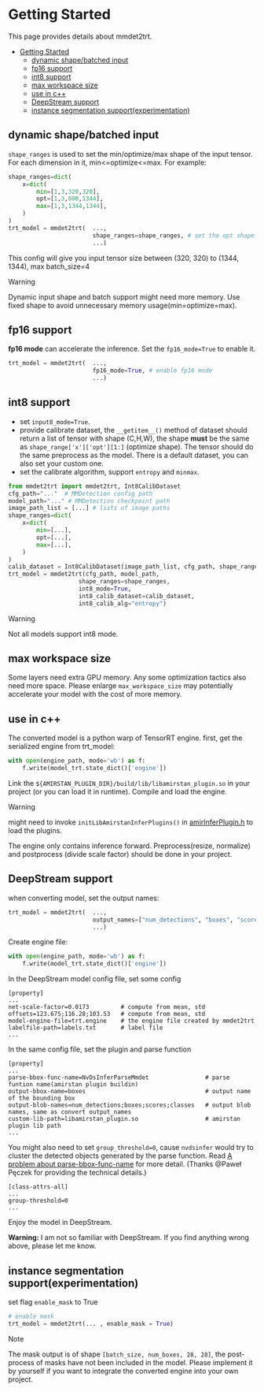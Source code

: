 # Getting Started

This page provides details about mmdet2trt.

- [Getting Started](#getting-started)
  - [dynamic shape/batched input](#dynamic-shapebatched-input)
  - [fp16 support](#fp16-support)
  - [int8 support](#int8-support)
  - [max workspace size](#max-workspace-size)
  - [use in c++](#use-in-c)
  - [DeepStream support](#deepstream-support)
  - [instance segmentation support(experimentation)](#instance-segmentation-supportexperimentation)

## dynamic shape/batched input

`shape_ranges` is used to set the min/optimize/max shape of the input tensor. For each dimension in it, min<=optimize<=max. For example:

```python
shape_ranges=dict(
    x=dict(
        min=[1,3,320,320],
        opt=[1,3,800,1344],
        max=[1,3,1344,1344],
    )
)
trt_model = mmdet2trt(  ...,
                        shape_ranges=shape_ranges, # set the opt shape
                        ...)
```

This config will give you input tensor size between (320, 320) to (1344, 1344), max batch_size=4

> [!WARNING]
>
> Dynamic input shape and batch support might need more memory. Use fixed shape to avoid unnecessary memory usage(min=optimize=max).

## fp16 support

**fp16 mode** can accelerate the inference. Set the `fp16_mode=True` to enable it.

```python
trt_model = mmdet2trt(  ...,
                        fp16_mode=True, # enable fp16 mode
                        ...)
```

## int8 support

- set `input8_mode=True`.
- provide calibrate dataset, the `__getitem__()` method of dataset should return a list of tensor with shape (C,H,W), the shape **must** be the same as `shape_range['x']['opt'][1:]` (optimize shape). The tensor should do the same preprocess as the model. There is a default dataset, you can also set your custom one.
- set the calibrate algorithm, support `entropy` and `minmax`.

```python
from mmdet2trt import mmdet2trt, Int8CalibDataset
cfg_path="..."  # MMDetection config path
model_path="..." # MMDetection checkpoint path
image_path_list = [...] # lists of image paths
shape_ranges=dict(
    x=dict(
        min=[...],
        opt=[...],
        max=[...],
    )
)
calib_dataset = Int8CalibDataset(image_path_list, cfg_path, shape_ranges)
trt_model = mmdet2trt(cfg_path, model_path,
                    shape_ranges=shape_ranges,
                    int8_mode=True,
                    int8_calib_dataset=calib_dataset,
                    int8_calib_alg="entropy")
```

> [!WARNING]
>
> Not all models support int8 mode.

## max workspace size

Some layers need extra GPU memory. Any some optimization tactics also need more space. Please enlarge `max_workspace_size` may potentially accelerate your model with the cost of more memory.

## use in c++

The converted model is a python warp of TensorRT engine.
first, get the serialized engine from trt_model:

```python
with open(engine_path, mode='wb') as f:
    f.write(model_trt.state_dict()['engine'])
```

Link the `${AMIRSTAN_PLUGIN_DIR}/build/lib/libamirstan_plugin.so` in your project (or you can load it in runtime). Compile and load the engine.

> [!WARNING]
>
> might need to invoke `initLibAmirstanInferPlugins()` in [amirInferPlugin.h](https://github.com/grimoire/amirstan_plugin/blob/master/include/plugin/amirInferPlugin.h) to load the plugins.

The engine only contains inference forward. Preprocess(resize, normalize) and postprocess (divide scale factor) should be done in your project.

## DeepStream support

when converting model, set the output names:

```python
trt_model = mmdet2trt(  ...,
                        output_names=["num_detections", "boxes", "scores", "classes"], # output names
                        ...)
```

Create engine file:

```python
with open(engine_path, mode='wb') as f:
    f.write(model_trt.state_dict()['engine'])
```

In the DeepStream model config file, set some config

```
[property]
...
net-scale-factor=0.0173         # compute from mean, std
offsets=123.675;116.28;103.53   # compute from mean, std
model-engine-file=trt.engine    # the engine file created by mmdet2trt
labelfile-path=labels.txt       # label file
...
```

In the same config file, set the plugin and parse function

```
[property]
...
parse-bbox-func-name=NvDsInferParseMmdet                # parse funtion name(amirstan plugin buildin)
output-bbox-name=boxes                                  # output name of the bounding box
output-blob-names=num_detections;boxes;scores;classes   # output blob names, same as convert output_names
custom-lib-path=libamirstan_plugin.so                   # amirstan plugin lib path
...
```

You might also need to set `group_threshold=0`, cause `nvdsinfer` would try to cluster the detected objects generated by the parse function. Read [A problem about parse-bbox-func-name](https://forums.developer.nvidia.com/t/a-problem-about-parse-bbox-func-name/108801) for more detail. (Thanks @Paweł Pęczek for providing the technical details.)

```
[class-attrs-all]
...
group-threshold=0
...
```

Enjoy the model in DeepStream.

**Warning:**
I am not so familiar with DeepStream. If you find anything wrong above, please let me know.

## instance segmentation support(experimentation)

set flag `enable_mask` to True

```python
# enable mask
trt_model = mmdet2trt(... , enable_mask = True)
```

> [!NOTE]
>
> The mask output is of shape `[batch_size, num_boxes, 28, 28]`, the post-process of masks have not been included in the model. Please implement it by yourself if you want to integrate the converted engine into your own project.

